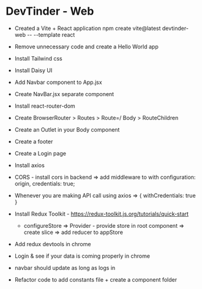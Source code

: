 # DevTinder - Web

- Created a Vite + React application 
    npm create vite@latest devtinder-web -- --template react

- Remove unnecessary code and create a Hello World app
- Install Tailwind css
- Install Daisy UI
- Add Navbar component to App.jsx
- Create NavBar.jsx separate component
- Install react-router-dom
- Create BrowserRouter > Routes > Route=/ Body > RouteChildren
- Create an Outlet in your Body component
- Create a footer
- Create a Login page
- Install axios
- CORS - install cors in backend => add middleware to with configuration: origin, credentials: true;
- Whenever you are making API call using axios => { withCredentials: true }

- Install Redux Toolkit - https://redux-toolkit.js.org/tutorials/quick-start
    - configureStore => Provider - provide store in root component => create slice => add reducer to appStore

- Add redux devtools in chrome
- Login & see if your data is coming properly in chrome
- navbar should update as long as logs in
- Refactor code to add constants file + create a component folder 
